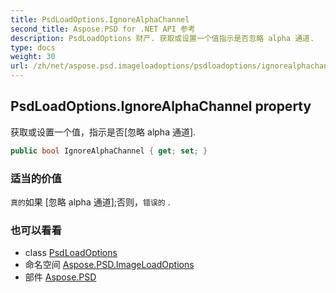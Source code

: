 ```yaml
---
title: PsdLoadOptions.IgnoreAlphaChannel
second_title: Aspose.PSD for .NET API 参考
description: PsdLoadOptions 财产. 获取或设置一个值指示是否忽略 alpha 通道.
type: docs
weight: 30
url: /zh/net/aspose.psd.imageloadoptions/psdloadoptions/ignorealphachannel/
---
```

## PsdLoadOptions.IgnoreAlphaChannel property

获取或设置一个值，指示是否[忽略 alpha 通道].

```csharp
public bool IgnoreAlphaChannel { get; set; }
```

### 适当的价值

`真的`如果 [忽略 alpha 通道];否则，`错误的` .

### 也可以看看

* class [PsdLoadOptions](../)
* 命名空间 [Aspose.PSD.ImageLoadOptions](../../psdloadoptions/)
* 部件 [Aspose.PSD](../../../)


